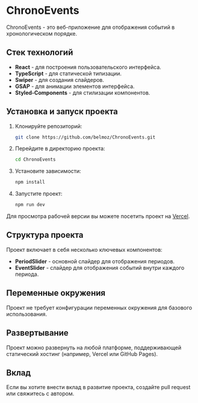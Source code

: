 
# ChronoEvents

ChronoEvents - это веб-приложение для отображения событий в хронологическом порядке.

## Стек технологий

- **React** - для построения пользовательского интерфейса.
- **TypeScript** - для статической типизации.
- **Swiper** - для создания слайдеров.
- **GSAP** - для анимации элементов интерфейса.
- **Styled-Components** - для стилизации компонентов.

## Установка и запуск проекта

1. Клонируйте репозиторий:
   ```bash
   git clone https://github.com/belmoz/ChronoEvents.git
   ```

2. Перейдите в директорию проекта:
   ```bash
   cd ChronoEvents
   ```

3. Установите зависимости:
   ```bash
   npm install
   ```

4. Запустите проект:
   ```bash
   npm run dev
   ```

Для просмотра рабочей версии вы можете посетить проект на [Vercel](https://chrono-events-belmozs-projects.vercel.app/).

## Структура проекта

Проект включает в себя несколько ключевых компонентов:

- **PeriodSlider** - основной слайдер для отображения периодов.
- **EventSlider** - слайдер для отображения событий внутри каждого периода.

## Переменные окружения

Проект не требует конфигурации переменных окружения для базового использования.

## Развертывание

Проект можно развернуть на любой платформе, поддерживающей статический хостинг (например, Vercel или GitHub Pages).

## Вклад

Если вы хотите внести вклад в развитие проекта, создайте pull request или свяжитесь с автором.
